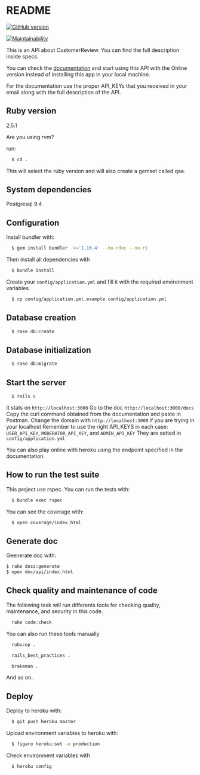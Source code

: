 # README

[![GitHub version](https://badge.fury.io/gh/EmanuelCadems%2Fcustomer-reviews.svg)](https://badge.fury.io/gh/EmanuelCadems%2Fcustomer-reviews)

[![Maintainability](https://api.codeclimate.com/v1/badges/7489ae08985b69937a91/maintainability)](https://codeclimate.com/github/EmanuelCadems/customer-reviews/maintainability)


This is an API about CustomerReview. You can find the full description inside specs.

You can check the [documentation](https://stark-mesa-90873.herokuapp.com/docs/) and start using this API with the Online version instead of installing this app in your local machine.


For the documentation use the proper API_KEYs that you received in your email along with the full description of the API.


## Ruby version


2.5.1

Are you using rvm?

run:
```bash
  $ cd .
```
This will select the ruby version and will also create a gemset called qaa.

## System dependencies
  Postgresql 9.4

## Configuration


Install bundler with:
```bash
  $ gem install bundler -v='1.16.4' --no-rdoc --no-ri
```
Then install all dependencies with
```bash
  $ bundle install
```

Create your `config/application.yml` and fill it with the required environment variables.
```bash
  $ cp config/application.yml.example config/application.yml
```

## Database creation
```bash
  $ rake db:create
```

## Database initialization
```bash
  $ rake db:migrate
```

## Start the server
```bash
  $ rails s
```
It stats on `http://localhost:3000`
Go to the doc `http://localhost:3000/docs`
Copy the curl command obtained from the documentation and paste in Postman.
Change the domain with `http://localhost:3000` if you are trying in your localhost
Remember to use the right API_KEYS in each case: `USER_API_KEY`, `MODERATOR_API_KEY`, and `ADMIN_API_KEY`
They are setted in `config/application.yml`

You can also play online with heroku using the endpoint specified in the documentation.

## How to run the test suite
This project use rspec. You can run the tests with:
```bash
  $ bundle exec rspec
```
You can see the coverage with:
```bash
  $ open coverage/index.html
```


## Generate doc

Geenerate doc with:

```bash
$ rake docs:generate
$ open doc/api/index.html
```

## Check quality and maintenance of code


The following task will run differents tools for checking quality, maintenance, and security in this code.


```sh
  rake code:check
```


You can also run these tools manually


```sh
  rubucop .
```


```sh
  rails_best_practices .
```


```sh
  brakeman .
```


And so on..


## Deploy

Deploy to heroku with:

```bash
  $ git push heroku master
```

Upload environment variables to heroku with:

```bash
  $ figaro heroku:set -e production
```

Check environment variables with

```bash
  $ heroku config
```


